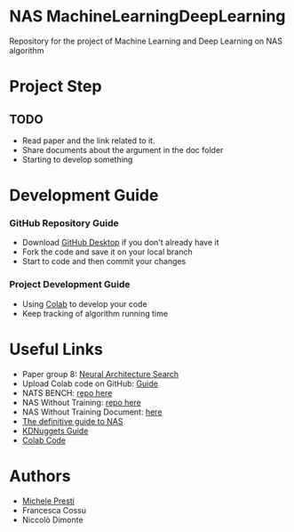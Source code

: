 # NAS MachineLearningDeepLearning
Repository for the project of Machine Learning and Deep Learning on NAS algorithm

# Project Step
## TODO
- Read paper and the link related to it.
- Share documents about the argument in the doc folder
- Starting to develop something

# Development Guide
### GitHub Repository Guide
- Download [GitHub Desktop](https://desktop.github.com/) if you don't already have it
- Fork the code and save it on your local branch
- Start to code and then commit your changes
### Project Development Guide
- Using [Colab](https://colab.research.google.com/) to develop your code
- Keep tracking of algorithm running time

# Useful Links
- Paper group 8: [Neural Architecture Search](doc/Project8.pdf)
- Upload Colab code on GitHub: [Guide](https://bebi103a.github.io/lessons/02/git_with_colab.html#:~:text=After%20you%20have%20made%20changes,be%20pushed%20to%20your%20repository.)
- NATS BENCH: [repo here](https://github.com/D-X-Y/NATS-Bench)
- NAS Without Training: [repo here](https://github.com/BayesWatch/nas-without-training)
- NAS Without Training Document: [here](doc/NASWithoutTraining.pdf)
- [The definitive guide to NAS](https://www.kdnuggets.com/2019/10/using-neural-networks-design-neural-networks-definitive-guide-understand-neural-architecture-search.html)
- [KDNuggets Guide](https://www.kdnuggets.com/2019/10/research-guide-neural-architecture-search.html)
- [Colab Code](https://colab.research.google.com/drive/1At6oinBpr_ok-8cOu8zHbsAlad8LPL2k?usp=sharing#scrollTo=GSfgib9FkgMu)
# Authors
- [Michele Presti](https://github.com/MichelePresti)
- Francesca Cossu
- Niccolò Dimonte
